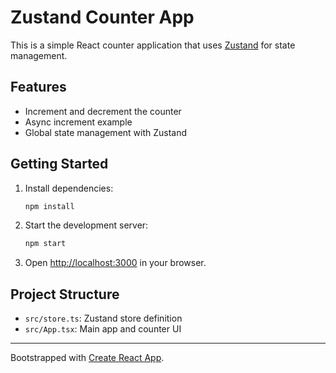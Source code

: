 # Zustand Counter App

This is a simple React counter application that uses [Zustand](https://github.com/pmndrs/zustand) for state management.

## Features
- Increment and decrement the counter
- Async increment example
- Global state management with Zustand

## Getting Started
1. Install dependencies:
   ```bash
   npm install
   ```
2. Start the development server:
   ```bash
   npm start
   ```
3. Open [http://localhost:3000](http://localhost:3000) in your browser.

## Project Structure
- `src/store.ts`: Zustand store definition
- `src/App.tsx`: Main app and counter UI

---
Bootstrapped with [Create React App](https://github.com/facebook/create-react-app).
